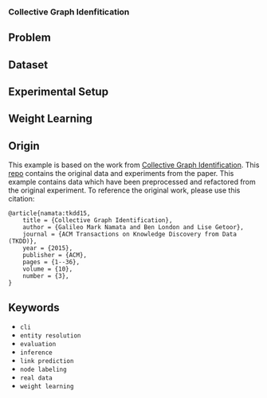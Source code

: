 ### Collective Graph Idenfitication

## Problem

## Dataset

## Experimental Setup

## Weight Learning

## Origin
This example is based on the work from [Collective Graph Identification](https://linqs.org/publications/#id:namata-tkdd15). This [repo](https://bitbucket.org/linqs/psl-drug-interaction-prediction/src/master/) contains the original data and experiments from the paper. This example contains data which have been preprocessed and refactored from the original experiment. To reference the original work, please use this citation:

```
@article{namata:tkdd15,
    title = {Collective Graph Identification},
    author = {Galileo Mark Namata and Ben London and Lise Getoor},
    journal = {ACM Transactions on Knowledge Discovery from Data (TKDD)},
    year = {2015},
    publisher = {ACM},
    pages = {1--36},
    volume = {10},
    number = {3},
}
```

## Keywords
 - `cli`
 - `entity resolution`
 - `evaluation`
 - `inference`
 - `link prediction`
 - `node labeling`
 - `real data`
 - `weight learning`
